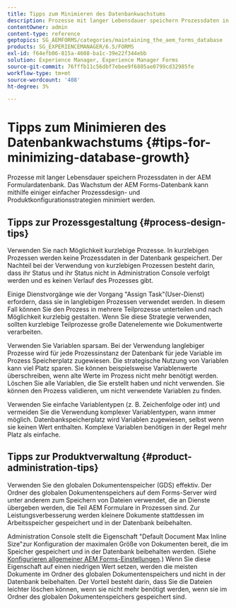 ```yaml
---
title: Tipps zum Minimieren des Datenbankwachstums
description: Prozesse mit langer Lebensdauer speichern Prozessdaten in der AEM Formulardatenbank. Das Wachstum der AEM Forms-Datenbank kann mithilfe einiger einfacher Prozessdesign- und Produktkonfigurationsstrategien minimiert werden.
contentOwner: admin
content-type: reference
geptopics: SG_AEMFORMS/categories/maintaining_the_aem_forms_database
products: SG_EXPERIENCEMANAGER/6.5/FORMS
exl-id: f64efb06-815a-4608-ba1c-39e22f344ebb
solution: Experience Manager, Experience Manager Forms
source-git-commit: 76fffb11c56dbf7ebee9f6805ae0799cd32985fe
workflow-type: tm+mt
source-wordcount: '408'
ht-degree: 3%

---
```


# Tipps zum Minimieren des Datenbankwachstums {#tips-for-minimizing-database-growth}

Prozesse mit langer Lebensdauer speichern Prozessdaten in der AEM Formulardatenbank. Das Wachstum der AEM Forms-Datenbank kann mithilfe einiger einfacher Prozessdesign- und Produktkonfigurationsstrategien minimiert werden.

## Tipps zur Prozessgestaltung {#process-design-tips}

Verwenden Sie nach Möglichkeit kurzlebige Prozesse. In kurzlebigen Prozessen werden keine Prozessdaten in der Datenbank gespeichert. Der Nachteil bei der Verwendung von kurzlebigen Prozessen besteht darin, dass ihr Status und ihr Status nicht in Administration Console verfolgt werden und es keinen Verlauf des Prozesses gibt.

Einige Dienstvorgänge wie der Vorgang &quot;Assign Task&quot;(User-Dienst) erfordern, dass sie in langlebigen Prozessen verwendet werden. In diesem Fall können Sie den Prozess in mehrere Teilprozesse unterteilen und nach Möglichkeit kurzlebig gestalten. Wenn Sie diese Strategie verwenden, sollten kurzlebige Teilprozesse große Datenelemente wie Dokumentwerte verarbeiten.

Verwenden Sie Variablen sparsam. Bei der Verwendung langlebiger Prozesse wird für jede Prozessinstanz der Datenbank für jede Variable im Prozess Speicherplatz zugewiesen. Die strategische Nutzung von Variablen kann viel Platz sparen. Sie können beispielsweise Variablenwerte überschreiben, wenn alte Werte im Prozess nicht mehr benötigt werden. Löschen Sie alle Variablen, die Sie erstellt haben und nicht verwenden. Sie können den Prozess validieren, um nicht verwendete Variablen zu finden.

Verwenden Sie einfache Variablentypen (z. B. Zeichenfolge oder int) und vermeiden Sie die Verwendung komplexer Variablentypen, wann immer möglich. Datenbankspeicherplatz wird Variablen zugewiesen, selbst wenn sie keinen Wert enthalten. Komplexe Variablen benötigen in der Regel mehr Platz als einfache.

## Tipps zur Produktverwaltung {#product-administration-tips}

Verwenden Sie den globalen Dokumentenspeicher (GDS) effektiv. Der Ordner des globalen Dokumentenspeichers auf dem Forms-Server wird unter anderem zum Speichern von Dateien verwendet, die an Dienste übergeben werden, die Teil AEM Formulare in Prozessen sind. Zur Leistungsverbesserung werden kleinere Dokumente stattdessen im Arbeitsspeicher gespeichert und in der Datenbank beibehalten.

Administration Console stellt die Eigenschaft &quot;Default Document Max Inline Size&quot;zur Konfiguration der maximalen Größe von Dokumenten bereit, die im Speicher gespeichert und in der Datenbank beibehalten werden. (Siehe [Konfigurieren allgemeiner AEM Forms-Einstellungen](/help/forms/using/admin-help/configure-general-aem-forms-settings.md#configure-general-aem-forms-settings).) Wenn Sie diese Eigenschaft auf einen niedrigen Wert setzen, werden die meisten Dokumente im Ordner des globalen Dokumentenspeichers und nicht in der Datenbank beibehalten. Der Vorteil besteht darin, dass Sie die Dateien leichter löschen können, wenn sie nicht mehr benötigt werden, wenn sie im Ordner des globalen Dokumentenspeichers gespeichert sind.
